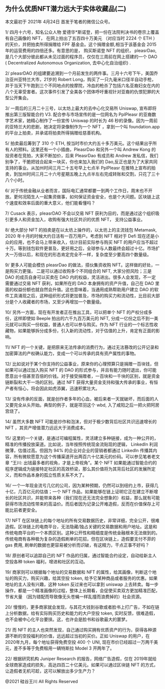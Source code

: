## 为什么优质NFT潜力远大于实体收藏品(二)

本文最初于 2021年 4月24日 首发于笔者的微信公众号。

1/ 四月十六号，知名公众人物 爱德华*斯诺登，把一份在法院判决书的卷宗上覆盖有自己画像的 NFT， 在网上拍出了五百四十万美元
（对应当时 2224 个 ETH ） 的天价，并把拍卖所得捐赠给 FPF 基金会。这个捐赠金额,相当于该基金会 2015年的运营费用的四倍还多。有意思的是，
购买斯诺登 NFT 的组织， pleasrDao, 是几个大部分彼此都从未见过面的程序员，仅仅在三周前在网上搭建的一个 DAO ( Decentralized
Autonomous Organization, 去中心化自治组织) .

2/ pleasrDAO 的组建要追溯到一个月前发生的两件事。三月十六号下午，美国乔治亚州亚特兰大市，21岁的 Robert
Long，购买了一只九毫米口径半自动手枪，并于当天下午跑到三个不同地点的按摩院，冷血的枪杀了包括六名亚裔妇女在内的八个无辜受害者。这次事件引发了全美各个团体呼吁重视针对亚裔的仇恨犯罪的大型公开集会。

3/ 一周后的三月二十三号，以太坊上最大的去中心化交易所 Uniswap, 宣布即将推出第三版智能合约 V3. 配合参与市场宣传的是一位网名为
PplPleasr 的亚裔数字艺术家，她精心制作了一份宣传 Uniswap 的时长为 46 秒的录像。因为一周前的亚特兰大的悲剧，她决定将录像制作为一个
NFT ，拿到一个叫 foundation.app 的平台上拍卖，并承诺将拍卖所得捐赠给慈善机构。

5/ 拍卖最后筹到了 310 个 ETH, 按当时市价大约五十多万美元。这个结果出乎所有人的预料。这里还有一个小插曲，PleasrDao 和另外一个叫
Andrew Kong 的投资者在竞拍，大家不断加价，后来 PleasrDao 有成员和 Andrew 发私信，我们别争了，干脆把钱合起来一块买，你也来加入我们的
Dao,反正也是为了大家共同支持的事业。从加州时间三月二十五号早上七点半 PplPleasr
在推特上宣布的拍卖，到加州时间三月二十六号星期五晚上九点半左右完成转账和交割，只花了三十八个小时。

6/ 对于传统金融从业者而言，国际电汇通常都要一到两个工作日，周末也不开放。更何况陌生人一起集资做事，如何保证资金安全，也是个大问题。区块链上这个速度和效率后面的重大意义，他们能看懂吗？

7/ Cusack 表示，pleasrDAO 不会以交易 NFT 获利为目的，而是通过这个组织吸引更多人和资金加入，收购有强大社区共识的优质 NFT，
支持公益事业。

8/ 绝大部分 NFT 的拍卖是在以太坊上操作的，以太坊上的主流钱包 Metamask, 2020 年十月的时候大约日活有一百万用户。考虑到 NFT
相对于 Defi 现在还是小众的应用，也不会马上带来收入，估计目前实际参与购买 NFT
的用户应当不超过十万。等到钱包软件更普及，更好用之后，全球参与人数最终会超过十亿。市场扩大一万倍以后，和现在的形态肯定完全不一样，复杂度至少要高四个数量级。

9/ 更多人可能会模仿 pleasrDao 的做法，搭伙集资收购 NFT。这样做的好处，一是购买力更强， 二是可以通过收购多个不同组合的 NFT,
大家分担风险；三是 DAO 的成员自身可以买卖在 DAO 内的权益，灵活进出。很多人会发现，不一定需要通过交易 NFT 获利，如果所在的 DAO
本身拥有的资产升值，自己在 DAO 里面的权益份额也就自然会升值。这也意味着，当通用成熟帮助用户建立 DAO
的软件工具涌现之后，这种组织形式将更加普及，市场的购买力和流动性，比目前大部分是个人收藏者的市场，又至少再增加一个数量级。

10/ 另外一方面，现在有开发者正在推出工具，可以把单个 NFT 的产权分成多份，这样即使如 Beeple 拍出的六千九百万美元的 NFT,
分成一亿份之后不到一美元就可以购买一份权益，普通人也可以参与购买。作为 NFT 行业的一个标志性收藏物，如果能够拆分成多份，引入新的流动性，对于估值的上升，肯定有正面的影响。

11/ NFT 的一个关键，是把原来无法传承的消费行为，通过无法篡改的公开记录和加密算法的产权确认能力，变成一个可以传承的具有资产属性的事物。

12/ 比如说对于某个你支持的公益事业，原来你的心理预算只是捐赠一百块钱，但如果可以通过加入购买 NFT 的 DAO
的形式参与，并且有能力随时退出，你可能愿意出十倍甚至百倍的价钱。对于接受捐赠者，一百块和一千块的区别，就是资金链断裂和大干一场的区别。通过
NFT 获得大量资金支持和强大传承的事业，有恒产者有恒心，将会因此如虎添翼，迅速积累壮大。

13/ 没有传承的反面，就是创作者多年的心血，被后来者一天就破坏，而后面的人又要完全从头开始。典型的例子，就是项羽这个 wbd,
入了咸阳之后一把火把阿房宫烧了。

14/ 虽然大多数 NFT 可能是炒作和泡沫，但对于极少数背后社区共识迅速增长的 NFT ，其资产增值潜力远远大于消费成本。

15/ 这里的一个关键，是通过可编程属性，灵活建立多种链接，成为一种公开的，精准的传播投放渠道。比如说，当年按照传统现金流贴现的逻辑，
LinkedIn 利润微薄，估值过高。但因为 94% 的企业对企业的营销者都通过 LinkedIn 传播其内容，所有微软愿意为这个传播渠道开出两百六十亿美元的价码。可以参见笔者老文章
“王川: 出钱最多者的视角，才是上帝视角”。某个 NFT 如果能通过智能合约的程序逻辑成为链接特定社区的高效桥梁，那么其价值将为其背后社区的发展所定义，而和作品本身的孤立性质关系不大了。

16/ 一个一年现金流亏几亿的公司，因为某种预期，仍然可以到纽约上市，获得几十亿，几百亿元的估值；一个 NFT
作品，如果能够在链上证明它正在建立不断增长的社区共识，并能带来各种（我们现在还无法完全想象的）权益，那么就有可能获得市场流动性带来的高溢价。而后者因为记录公开难造假，反而在价值保存上可能比前者更安全。

17/ NFT
在区块链上的每个地址的所有交易数据历史，非常详细，完全公开，很难造假。区块链上的电商平台，无法隐藏/独占关键的交易数据和用户地址。这是和传统电商平台的一个本质区别。这种公开性和精细度是传统金融根本无法做到的。传统电商有各种极为复杂的造假刷单的花招，但在区块链上，造假要支付不菲的
gas 费用, 刷单的数据也更容易被分析而识破，有这精力，干点正事不好吗？

18/ 原创者可以追踪自己的 NFT 作品的归属，通过智能合约设定，自动给新主人空投各种 token 福利，增进和社区的互动。

19/ 商家则可以根据每个地址的交易数据和 NFT 的属性，给其画像，判断这个地址的购买力，购买兴趣，给其空投 token,
给予它某种商品或者服务的优惠。如果地址的主人没有兴趣，这种 token 反过来也可以拿到 uniswap
上去转卖。每一步操作，都是一个精准画像的过程，整体上长期看，会促使买卖双方更加精准匹配，节省大量 （因为错配而导致像无头苍蝇一样乱撞而浪费掉的）社会资源。

20/ 慢慢的，更多商家就会发现，与其花大钱到谷歌或者脸书上打广告，不如在链上分析数据，给有实际购买历史和能力的大户空投 token,
实时反馈，很难造假，也不会被中心化平台要挟。这，也许会是脸书和谷歌最大的噩梦。

21/ 而 NFT 的主人也突然发现，自己通过购买拥有优质资产的行为，获得各种源源不断的空投福利的价值，远远超过当初的买价。正如
Uniswap 的用户，在2020年九月，每个地址获得免费空投 400 个 UNI, 现在市价已经超过一万两千美元，差不多等于免费租用一辆特斯拉
Model 3 开两年了。

22/ 根据研究机构 Juniper Research 的报告，网络广告造假，仅在 2019年就给全球商家造成的损失，高达四百二十亿美元。如果可以通过区块链
NFT 的方式，让造假者无机可趁，这可以解放出多少生产力？

@2021 硅谷王川 All Rights Reserved

